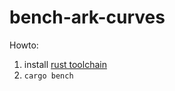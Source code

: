 # bench-ark-curves

Howto:

1. install [rust toolchain](https://www.rust-lang.org/tools/install)
2. `cargo bench`
